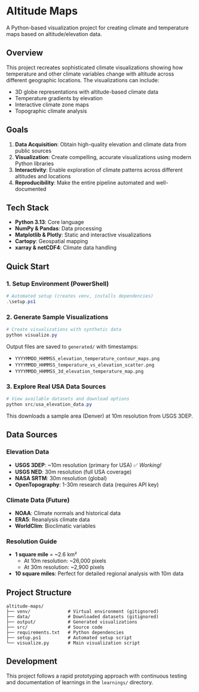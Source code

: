 # Altitude Maps

A Python-based visualization project for creating climate and temperature maps based on altitude/elevation data.

## Overview

This project recreates sophisticated climate visualizations showing how temperature and other climate variables change with altitude across different geographic locations. The visualizations can include:

- 3D globe representations with altitude-based climate data
- Temperature gradients by elevation
- Interactive climate zone maps
- Topographic climate analysis

## Goals

1. **Data Acquisition**: Obtain high-quality elevation and climate data from public sources
2. **Visualization**: Create compelling, accurate visualizations using modern Python libraries
3. **Interactivity**: Enable exploration of climate patterns across different altitudes and locations
4. **Reproducibility**: Make the entire pipeline automated and well-documented

## Tech Stack

- **Python 3.13**: Core language
- **NumPy & Pandas**: Data processing
- **Matplotlib & Plotly**: Static and interactive visualizations
- **Cartopy**: Geospatial mapping
- **xarray & netCDF4**: Climate data handling

## Quick Start

### 1. Setup Environment (PowerShell)

```powershell
# Automated setup (creates venv, installs dependencies)
.\setup.ps1
```

### 2. Generate Sample Visualizations

```powershell
# Create visualizations with synthetic data
python visualize.py
```

Output files are saved to `generated/` with timestamps:
- `YYYYMMDD_HHMMSS_elevation_temperature_contour_maps.png`
- `YYYYMMDD_HHMMSS_temperature_vs_elevation_scatter.png`
- `YYYYMMDD_HHMMSS_3d_elevation_temperature_map.png`

### 3. Explore Real USA Data Sources

```powershell
# View available datasets and download options
python src/usa_elevation_data.py
```

This downloads a sample area (Denver) at 10m resolution from USGS 3DEP.

## Data Sources

### Elevation Data
- **USGS 3DEP**: ~10m resolution (primary for USA) ✅ *Working!*
- **USGS NED**: 30m resolution (full USA coverage)
- **NASA SRTM**: 30m resolution (global)
- **OpenTopography**: 1-30m research data (requires API key)

### Climate Data (Future)
- **NOAA**: Climate normals and historical data
- **ERA5**: Reanalysis climate data
- **WorldClim**: Bioclimatic variables

### Resolution Guide
- **1 square mile** = ~2.6 km²
  - At 10m resolution: ~26,000 pixels
  - At 30m resolution: ~2,900 pixels
- **10 square miles**: Perfect for detailed regional analysis with 10m data

## Project Structure

```
altitude-maps/
├── venv/              # Virtual environment (gitignored)
├── data/              # Downloaded datasets (gitignored)
├── output/            # Generated visualizations
├── src/               # Source code
├── requirements.txt   # Python dependencies
├── setup.ps1          # Automated setup script
└── visualize.py       # Main visualization script
```

## Development

This project follows a rapid prototyping approach with continuous testing and documentation of learnings in the `learnings/` directory.

